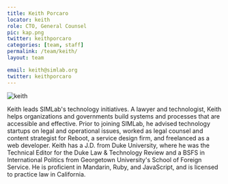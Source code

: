 ```yaml
---
title: Keith Porcaro
locator: keith
role: CTO, General Counsel
pic: kap.png
twitter: keithporcaro
categories: [team, staff]
permalink: /team/keith/
layout: team

email: keith@simlab.org
twitter: keithporcaro
---
```


![keith]({{site.baseurl}}/images/team/keith_big.jpg)

Keith leads SIMLab's technology initiatives. A lawyer and technologist, Keith helps organizations and governments build systems and processes that are accessible and effective. Prior to joining SIMLab, he advised technology startups on legal and operational issues, worked as legal counsel and content strategist for Reboot, a service design firm, and freelanced as a web developer. Keith has a J.D. from Duke University, where he was the Technical Editor for the Duke Law & Technology Review and a BSFS in International Politics from Georgetown University's School of Foreign Service. He is proficient in Mandarin, Ruby, and JavaScript, and is licensed to practice law in California.
